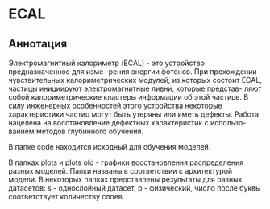 # ECAL

## Аннотация
Электромагнитный калориметр (ECAL) - это устройство предназначенное для изме- рения энергии фотонов. При прохождении чувствительных калориметрических модулей, из которых состоит ECAL, частицы инициируют электромагнитные ливни, которые представ- ляют собой калориметрические кластеры информации об этой частице. В силу инженерных особенностей этого устройства некоторые характеристики частиц могут быть утеряны или иметь дефекты. Работа нацелена на восстановление дефектных характеристик с использо- ванием методов глубинного обучения.



В папке code находится исходный для обучения моделей.

В папках plots и plots old - графики восстановления распределения разных моделей.
Папки названы в соответствии с архитектурой модели. В некоторых папках представлены результаты для разных датасетов: s - однослойный датасет, p - физический, число после буквы соответствует количеству слоев.
